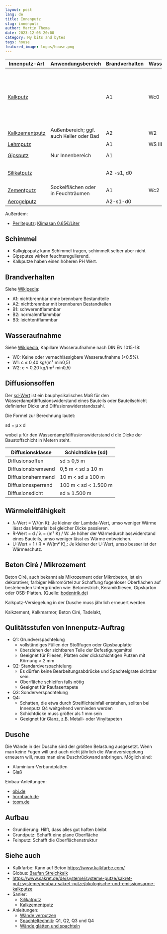 ```yaml
---
layout: post
lang: de
title: Innenputz
slug: innenputz
author: Martin Thoma
date: 2023-12-05 20:00
category: My bits and bytes
tags: house
featured_image: logos/house.png
---
```

<table>
    <thead>
        <tr>
            <th>Innenputz-Art</th>
            <th>Anwendungsbereich</th>
            <th>Brandverhalten</th>
            <th>Wasseraufnahme</th>
            <th>Diffusionsklasse</th>
            <th>Schimmelabweisend</th>
            <th>Wärmeleitfähigkeit</th>
            <th>Materialverbrauch</th>
            <th>Produkte</th>
        </tr>
    </thead>
    <tbody>
        <tr>
            <td><a href="https://de.wikipedia.org/wiki/Kalkm%C3%B6rtel">Kalkputz</a></td>
            <td></td>
            <td>A1</td>
            <td>Wc0</td>
            <td>sd&le;20m</td>
            <td><a href="https://www.sanier.de/malerarbeiten/putz/kalkzementputz">✔</a></td>
            <td>0.33 W/(m*K)</td>
            <td>13,3 kg/m²</td>
            <td><a href="https://www.globus-baumarkt.de/p/sakret-kalk-innenputz-kip-altweiss-30-kg-0779100802/">Sakret, 0.42€/kg</a>, <a href="https://www.globus-baumarkt.de/p/sakret-gips-kalk-maschinenputz-glaettputz-weiss-30-kg-0779100574/">Sakret, 0.37€/kg</a>, <a href="https://www.tierrfino.de/shop/grundputz/kalkgrundputz-kalk-25kg-zementfrei">Tierrfino 0.53€/kg</a> / <a href="https://www.tierrfino.de/shop/grundputz/kalkfeinputz-kalk-zementfrei-25kg">Tierrfino 1.04€/kg</a></td>
        </tr>
        <tr>
            <td><a href="https://de.wikipedia.org/wiki/Kalkzementputz">Kalkzementputz</a></td>
            <td>Außenbereich; ggf. auch Keller oder Bad</td>
            <td>A2</td>
            <td>W2</td>
            <td>sd&le;25m</td>
            <td><a href="https://www.sanier.de/malerarbeiten/putz/kalkzementputz">✔</a></td>
            <td>0.82 W/(m*K)</td>
            <td>1.4 kg/m²/mm</td>
            <td><a href="https://www.globus-baumarkt.de/p/sakret-kalk-zement-putz-map-650-25-kg-sack-grau-1-0-mm-0779100701/">Sakret 0.38€/kg</a></td>
        </tr>
        <tr>
            <td><a href="https://de.wikipedia.org/wiki/Lehmputz">Lehmputz</a></td>
            <td></td>
            <td>A1</td>
            <td>WS III</td>
            <td>μ=5; sd=0.05m</td>
            <td>Ja</td>
            <td>0.91 W/(m·K)</td>
            <td>1.7 kg/m²/mm</td>
            <td><a href="https://www.hornbach.de/p/baumit-viton-fein-lehmputz-25-kg/8504878/">0.72€/kg</a></td>
        </tr>
        <tr>
            <td><a href="https://de.wikipedia.org/wiki/Baugips#Putzgips">Gipsputz</a></td>
            <td>Nur Innenbereich</td>
            <td>A1</td>
            <td></td>
            <td>μ=10; sd=0.1m</td>
            <td><a href="https://www.hausjournal.net/gipsputz-schimmel">✗</a></td>
            <td>0.34 W/(m·K)</td>
            <td>0.85 kg/m²/mm</td>
            <td><a href="https://www.hornbach.de/p/knauf-rotband-haftputzgips-zum-glaetten-30-kg/261950/">Knauf, 0.32€/kg</a></td>
        </tr>
        <tr>
            <td><a href="https://de.wikipedia.org/wiki/Silikatputz">Silikatputz</a></td>
            <td></td>
            <td>A2 -s1, d0</td>
            <td></td>
            <td>μ=30; 0.06 m - 0.1 m (bei 2 mm Schichtdicke)</td>
            <td>Ja</td>
            <td>0.70 W/(m·K)</td>
            <td>1.3 kg/m²/mm</td>
            <td><a href="https://www.hornbach.de/p/baumit-pastoeser-dekorputz-silikatputz-kratz-3-mm-weiss-25-kg/10608645/">Baumit, 2.23€/kg</a></td>
        </tr>
        <tr>
            <td><a href="https://de.wikipedia.org/wiki/Putz_(Bauteil)#Zementputz">Zementputz</a></td>
            <td>Sockelflächen oder in Feuchträumen</td>
            <td>A1</td>
            <td>Wc2</td>
            <td>sd=25m</td>
            <td>Nein</td>
            <td>0.82 W/(m·K)</td>
            <td>1.6 kg/m²/mm</td>
            <td><a href="https://www.globus-baumarkt.de/p/sakret-maschinen-zementputz-mzp-30-kg-sack-0779100570/">Sakret 0.30€/kg</a></td>
        </tr>
        <tr>
            <td><a href="https://media.fixit-holding.com/CIP/mediadelivery/rendition/100_226799/TM-Fixit-222-Aerogel-Hochleistungsd%C3%A4mmputz-de">Aerogelputz</a></td>
            <td></td>
            <td>A2-s1-d0</td>
            <td></td>
            <td>μ=4–5</td>
            <td>Ja</td>
            <td>0.026 W/(m·K)</td>
            <td>0.2 kg/m²/mm</td>
            <td></td>
        </tr>
    </tbody>
</table>

Außerdem:

* <a href="https://shop.mega.de/store/mega/de/EUR/MEGA/D%C3%A4mmsysteme-und-Putze/WDVS/Klebe-Armierm%C3%B6rtel/Mineralisch/BRANELIT-Perlit-W%C3%A4rmed%C3%A4mmputz/p/3088718">Perliteputz</a>: <a href="https://www.lehmwelt.de/rohbau/kalkputz/206/klimasan-perlit-waermedaemmputz-i/w-50-ltr./">Klimasan 0.65€/Liter</a>

## Schimmel

* Kalkgipsputz kann Schimmel tragen, schimmelt selber aber nicht
* Gipsputze wirken feuchteregulierend.
* Kalkputze haben einen höheren PH Wert.

## Brandverhalten

Siehe [Wikipedia](https://de.wikipedia.org/wiki/Brandverhalten):

* A1: nichtbrennbar ohne brennbare Bestandteile
* A2: nichtbrennbar mit brennbaren Bestandteilen
* B1: schwerentflammbar
* B2: normalentflammbar
* B3: leichtentflammbar

## Wasseraufnahme

Siehe [Wikipedia](https://de.wikipedia.org/wiki/Wasseraufnahme), Kapillare
Wasseraufnahme nach DIN EN 1015-18:

* W0: Keine oder vernachlässigbare Wasseraufnahme (<0,5%).
* W1: c ≤ 0,40 kg/(m² min0,5)
* W2: c ≤ 0,20 kg/(m² min0,5)



## Diffusionsoffen

Der [sd-Wert](https://de.wikipedia.org/wiki/Wasserdampfdiffusions%C3%A4quivalente_Luftschichtdicke)
ist ein bauphysikalisches Maß für den Wasserdampfdiffusionswiderstand eines Bauteils oder Bauteilschicht definierter Dicke und Diffusionswiderstandszahl.

Die Formel zur Berechnung lautet:

sd = μ x d

wobei μ für den Wasserdampfdiffusionswiderstand d die Dicke der Baustoffschicht
in Metern steht.


<table>
    <thead>
        <tr>
            <th>Diffusionsklasse</th>
            <th>Schichtdicke (sd)</th>
        </tr>
    </thead>
    <tbody>
        <tr>
            <td>Diffusionsoffen</td>
            <td>sd ≤ 0,5 m</td>
        </tr>
        <tr>
            <td>Diffusionsbremsend</td>
            <td>0,5 m < sd ≤ 10 m</td>
        </tr>
        <tr>
            <td>Diffusionshemmend</td>
            <td>10 m < sd ≤ 100 m</td>
        </tr>
        <tr>
            <td>Diffusionssperrend</td>
            <td>100 m < sd < 1.500 m</td>
        </tr>
        <tr>
            <td>Diffusionsdicht</td>
            <td>sd ≥ 1.500 m</td>
        </tr>
    </tbody>
</table>


## Wärmeleitfähigkeit

* λ-Wert = W/(m K): Je kleiner der Lambda-Wert, umso weniger Wärme lässt das Material bei
  gleicher Dicke passieren.
* R-Wert = d / λ = (m² K) / W: Je höher der Wärmedurchlasswiderstand eines Bauteils, umso
  weniger lässt es Wärme entweichen.
* U-Wert = 1 / R = W/(m² K),: Je kleiner der U-Wert, umso besser ist der Wärmeschutz.


## Beton Ciré / Mikrozement

Beton Ciré, auch bekannt als Mikrozement oder Mikrobeton, ist ein dekorativer,
farbiger Mikromörtel zur Schaffung fugenloser Oberflächen auf bestehenden
Untergründen wie: Betonestrich, Keramikfliesen, Gipskarton oder OSB-Platten.
(Quelle: [bodentrik.de](https://www.bodentrik.de/was-ist-beton-cire/))


Kalkputz-Versiegelung in der Dusche muss jährlich erneuert werden.


Kalkzement, Kalkmarmor, Beton Ciré, Tadelakt,

## Qulitätsstufen von Innenputz-Auftrag

* Q1: Grundverspachtelung
    * vollständiges Füllen der Stoßfugen oder Gipsbauplatte
    * überziehen der sichtbaren Teile der Befestigungsmittel
    * Geeignet für Fliesen, Platten oder dickschichtigen Putzen mit Körnung > 2 mm
* Q2: Standardverspachtelung
    * Es dürfen keine Bearbeitungsabdrücke und Spachtelgrate sichtbar sein.
    * Oberfläche schleifen falls nötig
    * Geeignet für Raufasertapete
* Q3: Sonderverspachtelung
* Q4:
    * Schatten, die etwa durch Streiflichteinfall entstehen, sollten bei Innenputz Q4 weitgehend vermieden werden
    * Schichtdicke muss größer als 1 mm sein
    * Geeignet für Glanz, z.B. Metall- oder Vinyltapeten

## Dusche

Die Wände in der Dusche sind der größten Belastung ausgesetzt. Wenn man keine
Fugen will und auch nicht jährlich die Wandversiegelung erneuern will, muss man
eine Duschrückwand anbringen. Möglich sind:

* Aluminium-Verbundplatten
* Glaß

Einbau-Anleitungen:

* [obi.de](https://www.obi.de/magazin/bad/badmontage/duschrueckwand-einbauen)
* [hornbach.de](https://www.hornbach.de/projekte/duschrueckwand-einbauen/)
* [toom.de](https://toom.de/selbermachen/bad-sanitaer/bad-dusche/duschrueckwaende-montieren/)


## Aufbau

* Grundierung: Hilft, dass alles gut haften bleibt
* Grundputz: Schafft eine plane Oberfläche
* Feinputz: Schafft die Oberflächenstruktur

## Siehe auch

* Kalkfarbe: Kann auf Beton https://www.kalkfarbe.com/
* Globus: [Baufan Streichkalk](https://www.globus-baumarkt.de/p/baufan-streichkalk-10-l-weiss-0765050005/)
* https://www.sakret.de/de/systeme/systeme-putze/sakret-putzsysteme/neubau-sakret-putze/okologische-und-emissionsarme-kalkputze
* Sanier:
    * [Silikatputz](https://www.sanier.de/malerarbeiten/putz/silikatputz)
    * [Kalkzementputz](https://www.sanier.de/malerarbeiten/putz/kalkzementputz)
* Anleitungen:
    * [Wände verputzen](https://www.hornbach.de/projekte/waende-verputzen/)
    * [Spachteltechnik](https://www.hornbach.de/projekte/spachteltechnik/): Q1, Q2, Q3 und Q4
    * [Wände glätten und spachteln](https://www.hornbach.de/projekte/waende-glaetten-und-spachteln/)
